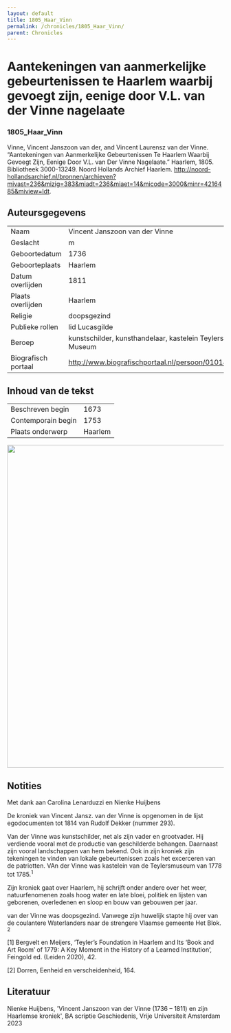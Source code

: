 ```yaml
---
layout: default
title: 1805_Haar_Vinn
permalink: /chronicles/1805_Haar_Vinn/
parent: Chronicles
--- 
```



# Aantekeningen van aanmerkelijke gebeurtenissen te Haarlem waarbij gevoegt zijn, eenige door V.L. van der Vinne nagelaate 

### 1805_Haar_Vinn 

Vinne, Vincent Janszoon van der, and Vincent Laurensz van der Vinne. “Aantekeningen van Aanmerkelijke Gebeurtenissen Te Haarlem Waarbij Gevoegt Zijn, Eenige Door V.L. van Der Vinne Nagelaate.” Haarlem, 1805. Bibliotheek 3000-13249. Noord Hollands Archief Haarlem. http://noord-hollandsarchief.nl/bronnen/archieven?mivast=236&mizig=383&miadt=236&miaet=14&micode=3000&minr=4216485&miview=ldt. 

## Auteursgegevens 

| | | 
| --------------- | --------------- | 
| Naam | Vincent Janszoon van der Vinne | 
| Geslacht | m | 
| Geboortedatum | 1736 | 
| Geboorteplaats | Haarlem | 
| Datum overlijden | 1811 | 
| Plaats overlijden | Haarlem  | 
| Religie | doopsgezind | 
| Publieke rollen | lid Lucasgilde | 
| Beroep | kunstschilder, kunsthandelaar, kastelein Teylers Museum | 
| Biografisch portaal | http://www.biografischportaal.nl/persoon/01014097 | 

## Inhoud van de tekst 

| | | 
| --------------- | --------------- | 
| Beschreven begin | 1673 | 
| Contemporain begin | 1753 | 
| Plaats onderwerp | Haarlem | 

[<img src="..\..\barplots_chronicles\1805_Haar_Vinn.jpg" width="750"/>](..\..\barplots_chronicles\1805_Haar_Vinn.jpg) 

## Notities 

Met dank aan Carolina Lenarduzzi en Nienke Huijbens

De kroniek van Vincent Jansz. van der Vinne is opgenomen in de lijst
egodocumenten tot 1814 van Rudolf Dekker (nummer 293). 

Van der Vinne was kunstschilder,
net als zijn vader en grootvader. Hij verdiende vooral met de productie van geschilderde behangen. Daarnaast zijn vooral landschappen van hem bekend. Ook in zijn kroniek zijn tekeningen te vinden van lokale gebeurtenissen zoals het excerceren van de patriotten.
VAn der Vinne was kastelein van de Teylersmuseum van 1778 tot 1785.<sup>1</sup>

Zijn kroniek gaat over Haarlem, hij schrijft onder andere
over het weer, natuurfenomenen zoals hoog water en late bloei, politiek en
lijsten van geborenen, overledenen en sloop en bouw van gebouwen per jaar.

van der Vinne was doopsgezind. Vanwege zijn huwelijk stapte hij over van de
coulantere Waterlanders naar de strengere Vlaamse gemeente Het Blok.
<sup>2</sup>

[1] Bergvelt en Meijers, ‘Teyler’s Foundation in Haarlem and Its ‘Book and Art Room’ of 1779: A Key Moment in the History of a Learned Institution’, Feingold ed. (Leiden 2020), 42.

[2] Dorren, Eenheid en verscheidenheid, 164.



## Literatuur 

Nienke Huijbens, 'Vincent Janszoon van der Vinne (1736 – 1811) en zijn Haarlemse kroniek', BA scriptie Geschiedenis, Vrije Universiteit Amsterdam 2023